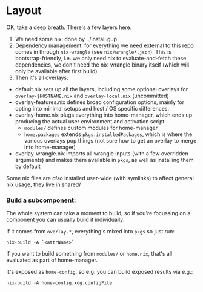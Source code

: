 # Layout

OK, take a deep breath. There's a few layers here.

1. We need some nix: done by ../install.gup
2. Dependency management: for everything we need external to this repo comes in through `nix-wrangle` (see `nix/wrangle*.json`).
   This is bootstrap-friendly, i.e. we only need nix to evaluate-and-fetch these dependencies, we don't need the nix-wrangle binary itself (which will only be available after first build)
3. Then it's all overlays:
  - default.nix sets up all the layers, including some optional overlays for `overlay-$HOSTNAME.nix` and `overlay-local.nix` (uncommitted)
  - overlay-features.nix defines broad configuration options, mainly for opting into minimal setups and host / OS specific differences.
  - overlay-home.nix plugs everything into home-manager, which ends up producing the actual user environment and activation script
    - `modules/` defines custom modules for home-manager
    - `home.packages` extends `pkgs.installedPackages`, which is where the various overlays pop things (not sure how to get an overlay to merge into home-manager)
  - overlay-wrangle.nix imports all wrangle inputs (with a few overridden arguments) and makes them available in `pkgs`, as well as installing them by default

Some nix files are _also_ installed user-wide (with symlinks) to affect general nix usage, they live in shared/

### Build a subcomponent:

The whole system can take a moment to build, so if you're focussing on a component you can usually build it individually:

If it comes from `overlay-*`, everything's mixed into `pkgs` so just run:

```
nix-build -A `<attrName>`
```

If you want to build something from `modules/` or `home.nix`, that's all evaluated as part of home-manager.

It's exposed as `home-config`, so e.g. you can build exposed results via e.g.:

```
nix-build -A home-config.xdg.configFile
```

